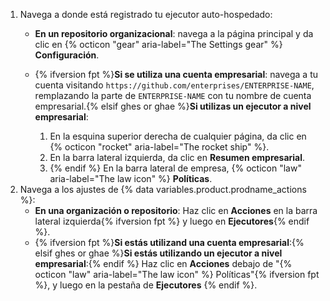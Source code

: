 1. Navega a donde está registrado tu ejecutor auto-hospedado:
   * **En un repositorio organizacional**: navega a la página principal y da clic en {% octicon "gear" aria-label="The Settings gear" %} **Configuración**.
   * {% ifversion fpt %}**Si se utiliza una cuenta empresarial**: navega a tu cuenta visitando `https://github.com/enterprises/ENTERPRISE-NAME`, remplazando la parte de `ENTERPRISE-NAME` con tu nombre de cuenta empresarial.{% elsif ghes or ghae %}**Si utilizas un ejecutor a nivel empresarial**:

     1. En la esquina superior derecha de cualquier página, da clic en {% octicon "rocket" aria-label="The rocket ship" %}.
     1. En la barra lateral izquierda, da clic en **Resumen empresarial**.
     1. {% endif %} En la barra lateral de empresa, {% octicon "law" aria-label="The law icon" %} **Políticas**.
1. Navega a los ajustes de {% data variables.product.prodname_actions %}:
   * **En una organización o repositorio**: Haz clic en **Acciones** en la barra lateral izquierda{% ifversion fpt %} y luego en **Ejecutores**{% endif %}.
   * {% ifversion fpt %}**Si estás utilizand una cuenta empresarial**:{% elsif ghes or ghae %}**Si estás utilizando un ejecutor a nivel empresarial**:{% endif %} Haz clic en **Acciones** debajo de "{% octicon "law" aria-label="The law icon" %} Políticas"{% ifversion fpt %}, y luego en la pestaña de **Ejecutores** {% endif %}.
